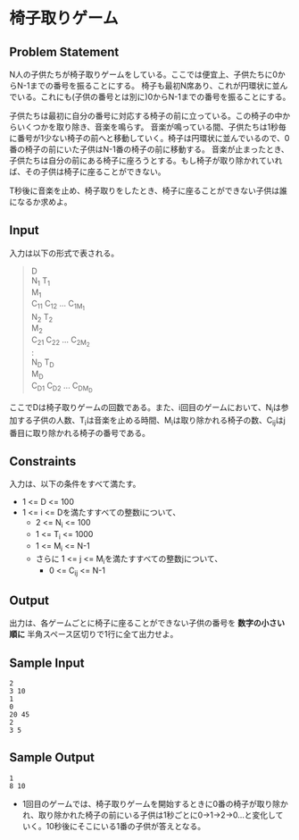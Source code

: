 椅子取りゲーム
=

Problem Statement
-

N人の子供たちが椅子取りゲームをしている。ここでは便宜上、子供たちに0からN-1までの番号を振ることにする。
椅子も最初N席あり、これが円環状に並んでいる。これにも(子供の番号とは別に)0からN-1までの番号を振ることにする。

子供たちは最初に自分の番号に対応する椅子の前に立っている。この椅子の中からいくつかを取り除き、音楽を鳴らす。
音楽が鳴っている間、子供たちは1秒毎に番号が1少ない椅子の前へと移動していく。椅子は円環状に並んでいるので、0番の椅子の前にいた子供はN-1番の椅子の前に移動する。
音楽が止まったとき、子供たちは自分の前にある椅子に座ろうとする。もし椅子が取り除かれていれば、その子供は椅子に座ることができない。

T秒後に音楽を止め、椅子取りをしたとき、椅子に座ることができない子供は誰になるか求めよ。

Input
-

入力は以下の形式で表される。

> D<br>
> N<sub>1</sub> T<sub>1</sub><br>
> M<sub>1</sub><br>
> C<sub>11</sub> C<sub>12</sub> ... C<sub>1M<sub>1</sub></sub><br>
> N<sub>2</sub> T<sub>2</sub><br>
> M<sub>2</sub><br>
> C<sub>21</sub> C<sub>22</sub> ... C<sub>2M<sub>2</sub></sub><br>
> :<br>
> N<sub>D</sub> T<sub>D</sub><br>
> M<sub>D</sub><br>
> C<sub>D1</sub> C<sub>D2</sub> ... C<sub>DM<sub>D</sub></sub><br>


ここでDは椅子取りゲームの回数である。また、i回目のゲームにおいて、N<sub>i</sub>は参加する子供の人数、T<sub>i</sub>は音楽を止める時間、M<sub>i</sub>は取り除かれる椅子の数、C<sub>ij</sub>はj番目に取り除かれる椅子の番号である。

Constraints
-

入力は、以下の条件をすべて満たす。

* 1 <= D <= 100
* 1 <= i <= Dを満たすすべての整数iについて、
    * 2 <= N<sub>i</sub> <= 100
    * 1 <= T<sub>i</sub> <= 1000
    * 1 <= M<sub>i</sub> <= N-1
    * さらに 1 <= j <= M<sub>i</sub>を満たすすべての整数jについて、
        * 0 <= C<sub>ij</sub> <= N-1

Output
-
出力は、各ゲームごとに椅子に座ることができない子供の番号を **数字の小さい順に** 半角スペース区切りで1行に全て出力せよ。

Sample Input
-

    2
    3 10
    1
    0
    20 45
    2
    3 5

Sample Output
-

    1
    8 10

* 1回目のゲームでは、椅子取りゲームを開始するときに0番の椅子が取り除かれ、取り除かれた椅子の前にいる子供は1秒ごとに0→1→2→0...と変化していく。10秒後にそこにいる1番の子供が答えとなる。

